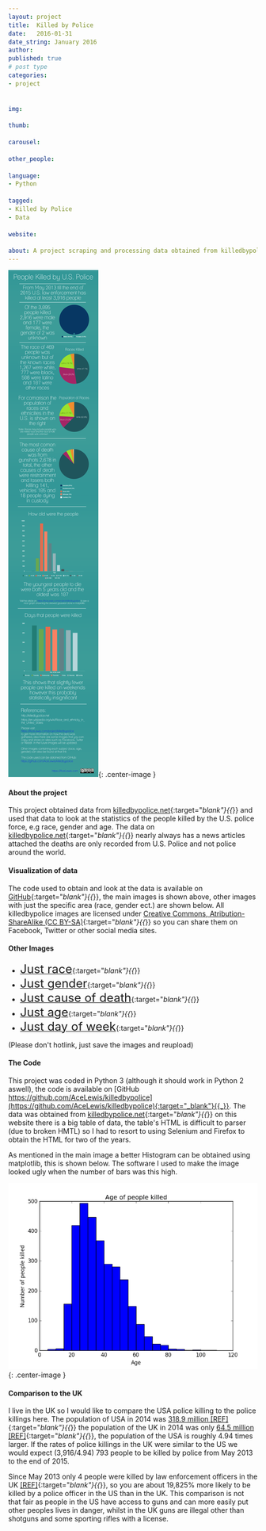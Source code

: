 ```yaml
---
layout: project
title:  Killed by Police
date:   2016-01-31
date_string: January 2016
author:
published: true
# post type
categories:
- project


img:

thumb:

carousel:

other_people:

language:
- Python

tagged:
- Killed by Police
- Data

website:

about: A project scraping and processing data obtained from killedbypolice.net
---
```


![Main Infographic](/assets/img/project/killedbypolice/killed-by-police.png){: .center-image }

#### About the project
This project obtained data from [killedbypolice.net](http://killedbypolice.net){:target="_blank"}{{_}} and used that data to look at the statistics of the people killed by the U.S. police force, e.g race, gender and age. The data on [killedbypolice.net](http://killedbypolice.net){:target="_blank"}{{_}} nearly always has a news articles attached the deaths are only recorded from U.S. Police and not police around the world.

#### Visualization of data
The code used to obtain and look at the data is available on [GitHub](https://github.com/AceLewis/killedbypolice){:target="_blank"}{{_}}, the main images is shown above, other images with just the specific area (race, gender ect.) are shown below. All killedbypolice images are licensed under [Creative Commons, Atribution-ShareAlike (CC BY-SA)](https://creativecommons.org/licenses/by-sa/3.0/){:target="_blank"}{{_}} so you can share them on Facebook, Twitter or other social media sites.

#### Other Images
* [<font size="5">Just race</font>](/assets/img/project/killedbypolice/killed-by-police-race.png){:target="_blank"}{{_}}
* [<font size="5">Just gender</font>](/assets/img/project/killedbypolice/killed-by-police-gender.png){:target="_blank"}{{_}}
* [<font size="5">Just cause of death</font>](/assets/img/project/killedbypolice/killed-by-police-method.png){:target="_blank"}{{_}}
* [<font size="5">Just age</font>](/assets/img/project/killedbypolice/killed-by-police-age.png){:target="_blank"}{{_}}
* [<font size="5">Just day of week</font>](/assets/img/project/killedbypolice/killed-by-police-days.png){:target="_blank"}{{_}}

(Please don't hotlink, just save the images and reupload)

#### The Code
This project was coded in Python 3 (although it should work in Python 2 aswell), the code is available on [GitHub https://github.com/AceLewis/killedbypolice](https://github.com/AceLewis/killedbypolice){:target="_blank"}{{_}}. The data was obtained from [killedbypolice.net](http://killedbypolice.net){:target="_blank"}{{_}} on this website there is a big table of data, the table's HTML is difficult to parser (due to broken HMTL) so I had to resort to using Selenium and Firefox to obtain the HTML for two of the years.

As mentioned in the main image a better Histogram can be obtained using matplotlib, this is shown below. The software I used to make the image looked ugly when the number of bars was this high.

![Nicer Histogram](/assets/img/project/killedbypolice/nicer_histogram.png){: .center-image }

#### Comparison to the UK
I live in the UK so I would like to compare the USA police killing to the police killings here. The population of USA in 2014 was [318.9 million [REF]](http://data.worldbank.org/indicator/SP.POP.TOTL){:target="_blank"}{{_}} the population of the UK in 2014 was only [64.5 million [REF]](http://data.worldbank.org/indicator/SP.POP.TOTL){:target="_blank"}{{_}}, the population of the USA is roughly 4.94 times larger. If the rates of police killings in the UK were similar to the US we would expect (3,916/4.94) 793 people to be killed by police from May 2013 to the end of 2015.

Since May 2013 only 4 people were killed by law enforcement officers in the UK [[REF]](https://en.wikipedia.org/wiki/List_of_killings_by_law_enforcement_officers_in_the_United_Kingdom){:target="_blank"}{{_}}, so you are about 19,825% more likely to be killed by a police officer in the US than in the UK. This comparison is not that fair as people in the US have access to guns and can more easily put other peoples lives in danger, whilst in the UK guns are illegal other than shotguns and some sporting rifles with a license.
